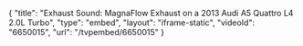 {
    "title": "Exhaust Sound: MagnaFlow Exhaust on a 2013 Audi A5 Quattro L4 2.0L Turbo",
    "type": "embed",
    "layout": "iframe-static",
    "videoId": "6650015",
    "url": "\/tvpembed\/6650015"
}